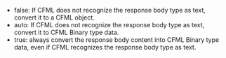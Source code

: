 - false: If CFML does not recognize the response body type as text, convert it to a CFML object.
- auto: If CFML does not recognize the response body type as text, convert it to CFML Binary type data.
- true: always convert the response body content into CFML Binary type data, even if CFML recognizes the response body type as text.
